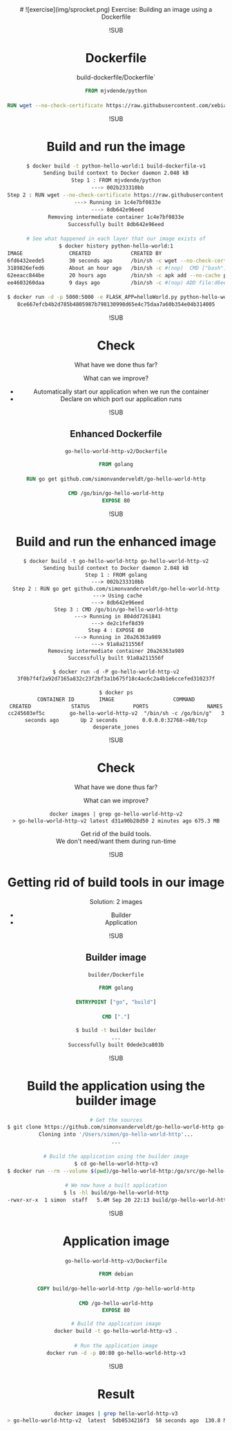<!-- .slide: data-background="#64217E" -->
<center>
# ![exercise](img/sprocket.png) <!-- .element: style="width: 10%; height: auto;" class="noborder" --> Exercise: Building an image using a Dockerfile

!SUB
# Dockerfile

build-dockerfile/Dockerfile`
```dockerfile
FROM mjvdende/python

RUN wget --no-check-certificate https://raw.githubusercontent.com/xebia/twc-cd-with-docker/master/build/helloWorld.py
```

!SUB
# Build and run the image
```bash
$ docker build -t python-hello-world:1 build-dockerfile-v1
Sending build context to Docker daemon 2.048 kB
Step 1 : FROM mjvdende/python
 ---> 002b233310bb
Step 2 : RUN wget --no-check-certificate https://raw.githubusercontent.com/xebia/twc-cd-with-docker/master/build/helloWorld.py
 ---> Running in 1c4e7bf0833e
 ---> 8db642e96eed
Removing intermediate container 1c4e7bf0833e
Successfully built 8db642e96eed

# See what happened in each layer that our image exists of
$ docker history python-hello-world:1
IMAGE               CREATED             CREATED BY                                      SIZE                COMMENT
6fd6432eede5        30 seconds ago      /bin/sh -c wget --no-check-certificate https:   289 B
3189826efed6        About an hour ago   /bin/sh -c #(nop)  CMD ["bash"]                 0 B
62eeacc844be        20 hours ago        /bin/sh -c apk add --no-cache python py-pip w   53.02 MB
ee4603260daa        9 days ago          /bin/sh -c #(nop) ADD file:d6ee3ba7a4d59b1619   4.803 MB

$ docker run -d -p 5000:5000 -e FLASK_APP=helloWorld.py python-hello-world:1 flask run --host=0.0.0.0
8ce667efcb4b2d785b4805987b798130998d65e4c75daa7a60b354e04b314005
```

!SUB
# Check
What have we done thus far?

What can we improve?
- Automatically start our application when we run the container <!-- .element: class="fragment" -->
- Declare on which port our application runs <!-- .element: class="fragment" -->

!SUB
## Enhanced Dockerfile
`go-hello-world-http-v2/Dockerfile`
```dockerfile
FROM golang

RUN go get github.com/simonvanderveldt/go-hello-world-http

CMD /go/bin/go-hello-world-http
EXPOSE 80
```

!SUB
# Build and run the enhanced image
```
$ docker build -t go-hello-world-http go-hello-world-http-v2
Sending build context to Docker daemon 2.048 kB
Step 1 : FROM golang
 ---> 002b233310bb
Step 2 : RUN go get github.com/simonvanderveldt/go-hello-world-http
 ---> Using cache
 ---> 8db642e96eed
Step 3 : CMD /go/bin/go-hello-world-http
 ---> Running in 804dd7261841
 ---> de2c1fef8d39
Step 4 : EXPOSE 80
 ---> Running in 20a26363a989
 ---> 91a8a211556f
Removing intermediate container 20a26363a989
Successfully built 91a8a211556f

$ docker run -d -P go-hello-world-http-v2
3f0b7f4f2a92d7165a832c23f2bf3a1b675f18c4ac6c2a4b1e6ccefed310237f

$ docker ps
CONTAINER ID        IMAGE                   COMMAND                  CREATED             STATUS              PORTS                   NAMES
cc245603ef5c        go-hello-world-http-v2  "/bin/sh -c /go/bin/g"   3 seconds ago       Up 2 seconds        0.0.0.0:32768->80/tcp   desperate_jones
```

!SUB
# Check
What have we done thus far?

What can we improve?
```
docker images | grep go-hello-world-http-v2
> go-hello-world-http-v2 latest d31a90b28d50 2 minutes ago 675.3 MB
```
<!-- .element: class="fragment" -->
Get rid of the build tools.
<br>We don't need/want them during run-time <!-- .element: class="fragment" -->

!SUB
# Getting rid of build tools in our image
Solution: <span class="fragment">2 images</span>
- Builder <!-- .element: class="fragment" -->
- Application <!-- .element: class="fragment" -->

!SUB
## Builder image
`builder/Dockerfile`
```dockerfile
FROM golang

ENTRYPOINT ["go", "build"]

CMD ["."]
```

```bash
$ build -t builder builder
...
Successfully built 0dede3ca803b
```

!SUB
# Build the application using the builder image
```bash
# Get the sources
$ git clone https://github.com/simonvanderveldt/go-hello-world-http go-hello-world-http-v3/go-hello-world-http
Cloning into '/Users/simon/go-hello-world-http'...
...

# Build the application using the builder image
$ cd go-hello-world-http-v3
$ docker run --rm --volume $(pwd)/go-hello-world-http:/go/src/go-hello-world-http --volume $(pwd)/build:/go builder go-hello-world-http

# We now have a built application
$ ls -hl build/go-hello-world-http
-rwxr-xr-x  1 simon  staff   5.4M Sep 20 22:13 build/go-hello-world-http
```

!SUB
# Application image
`go-hello-world-http-v3/Dockerfile`
```dockerfile
FROM debian

COPY build/go-hello-world-http /go-hello-world-http

CMD /go-hello-world-http
EXPOSE 80
```

```bash
# Build the application image
docker build -t go-hello-world-http-v3 .

# Run the application image
docker run -d -p 80:80 go-hello-world-http-v3
```

!SUB
# Result
```bash
docker images | grep hello-world-http-v3
> go-hello-world-http-v2  latest  5db0534216f3  58 seconds ago  130.8 MB
```
